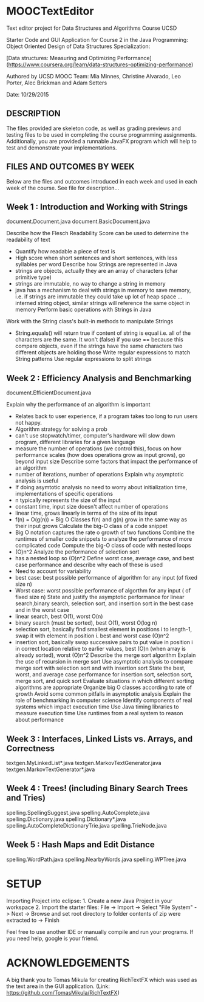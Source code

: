 # MOOCTextEditor
Text editor project for Data Structures and Algorithms Course UCSD

Starter Code and GUI Application for Course 2 in the
Java Programming: Object Oriented Design of 
Data Structures Specialization:

[Data structures: Measuring and Optimizing Performance]
(https://www.coursera.org/learn/data-structures-optimizing-performance)

Authored by UCSD MOOC Team:
Mia Minnes, Christine Alvarado, Leo Porter, Alec Brickman
and Adam Setters

Date: 10/29/2015


## DESCRIPTION

The files provided are skeleton code, as well as grading previews and 
testing files to be used in completing the course programming 
assignments. Additionally, you are provided a runnable JavaFX program 
which will help to test and demonstrate your implementations.

## FILES AND OUTCOMES BY WEEK

Below are the files and outcomes introduced in each week and used in each week
of the course. See file for description...

## Week 1 : Introduction and Working with Strings
document.Document.java
document.BasicDocument.java

Describe how the Flesch Readability Score can be used to determine the readability of text
- Quantify how readable a piece of text is
- High score when short sentences and short sentences, with less syllables per word
Describe how Strings are represented in Java
- strings are objects, actually they are an array of characters (char primitive type)
- strings are immutable, no way to change a string in memory
- java has a mechanism to deal with strings in memory to save memory, i.e. if strings are immutable they could take up lot of heap space ... interned string object, similar strings will reference the same object in memory
Perform basic operations with Strings in Java
	
Work with the String class's built-in methods to manipulate Strings
- String.equals() will return true if content of string is equal i.e. all of the characters are the same. It won't (false) if you use == because this compare objects, even if the strings have the same characters two different objects are holding those 
Write regular expressions to match String patterns
Use regular expressions to split strings


## Week 2 : Efficiency Analysis and Benchmarking
document.EfficientDocument.java

Explain why the performance of an algorithm is important
- Relates back to user experience, if a program takes too long to run users not happy.
- Algorithm strategy for solving a prob
- can't use stopwatch/timer, computer's hardware will slow down program, different libraries for a given language
- measure the number of operations (we control this), focus on how performance scales  (how does operations grow as input grows), go beyond input size
Describe some factors that impact the performance of an algorithm
- number of iterations, number of operations
Explain why asymptotic analysis is useful
- If doing asymtotic analysis no need to worry about initialization time, implementations of specific operations
- n typically represents the size of the input
- constant time, input size doesn't affect number of operations
- linear time, grows linearly in terms of the size of its input
- f(n) = O(g(n)) = Big O Classes f(n) and g(n) grow in the same way as their input grows
Calculate the big-O class of a code snippet
- Big O notation captures the rate o growth of two functions
Combine the runtimes of smaller code snippets to analyze the performance of more complicated code
Compute the big-O class of code with nested loops
- (O)n^2
Analyze the performance of selection sort
- has a nested loop so (O)n^2
Define worst case, average case, and best case performance and describe why each of these is used
- Need to account for variability
- best case: best possible performance of algorithm for any input (of fixed size n)
- Worst case: worst possible performance of algorthm for any input ( of fixed size n)
State and justify the asymptotic performance for linear search,binary search, selection sort, and insertion sort in the best case and in the worst case
- linear search, best O(1), worst O(n)
- binary search (must be sorted), best O(1), worst O(log n)
- selection sort, basically find smallest element in positions i to length-1, swap it with element in position i. best and worst case (O)n^2
- insertion sort, basically swap successive pairs to put value in position i in correct location relative to earlier values, best (O)n (when array is already sorted), worst (O)n^2
Describe the merge sort algorithm
Explain the use of recursion in merge sort
Use asymptotic analysis to compare merge sort with selection sort and with insertion sort
State the best, worst, and average case performance for insertion sort, selection sort, merge sort, and quick sort
Evaluate situations in which different sorting algorithms are appropriate
Organize big O classes according to rate of growth
Avoid some common pitfalls in asymptotic analysis
Explain the role of benchmarking in computer science
Identify components of real systems which impact execution time
Use Java timing libraries to measure execution time
Use runtimes from a real system to reason about performance


## Week 3 : Interfaces, Linked Lists vs. Arrays, and Correctness
textgen.MyLinkedList*.java
textgen.MarkovTextGenerator.java
textgen.MarkovTextGenerator*.java

## Week 4 : Trees! (including Binary Search Trees and Tries)
spelling.SpellingSuggest.java
spelling.AutoComplete.java
spelling.Dictionary.java
spelling.Dictionary*.java
spelling.AutoCompleteDictionaryTrie.java
spelling.TrieNode.java

## Week 5 : Hash Maps and Edit Distance

spelling.WordPath.java
spelling.NearbyWords.java
spelling.WPTree.java

# SETUP

Importing Project into eclipse:
    1. Create a new Java Project in your workspace
    2. Import the starter files:
      File -> Import -> Select "File System" -> Next -> Browse and set 
      root directory to folder contents of zip were extracted to -> Finish

Feel free to use another IDE or manually compile and run your programs.
If you need help, google is your friend.

# ACKNOWLEDGEMENTS

A big thank you to Tomas Mikula for creating RichTextFX 
which was used as the text area in the GUI application.
(Link: https://github.com/TomasMikula/RichTextFX)


